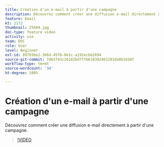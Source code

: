 ```yaml
---
title: Création d'un e-mail à partir d'une campagne
description: Découvrez comment créer une diffusion e-mail directement à partir d'une campagne.
feature: Email
kt: 2172
thumbnail: 25604.jpg
doc-type: feature video
activity: use
team: DOC
role: User
level: Beginner
exl-id: 89765be2-366d-45f8-8e1c-a192ecbb2694
source-git-commit: 7d63f43c26182bd7ffb618392463283da0b3d307
workflow-type: tm+mt
source-wordcount: '34'
ht-degree: 100%

---
```


# Création d&#39;un e-mail à partir d&#39;une campagne

Découvrez comment créer une diffusion e-mail directement à partir d&#39;une campagne.

>[!VIDEO](https://video.tv.adobe.com/v/25604?quality=12)
